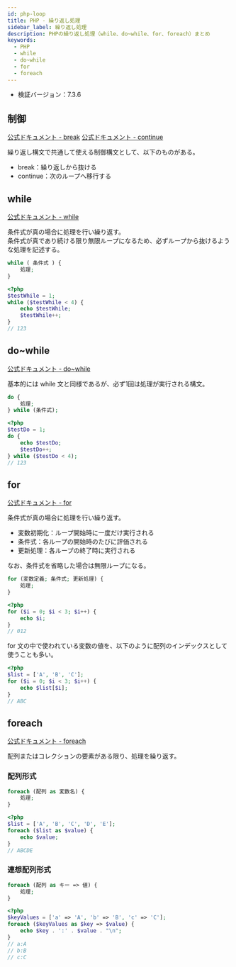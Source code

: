 ```yaml
---
id: php-loop
title: PHP - 繰り返し処理
sidebar_label: 繰り返し処理
description: PHPの繰り返し処理（while、do~while、for、foreach）まとめ
keywords:
  - PHP
  - while
  - do~while
  - for
  - foreach
---
```


- 検証バージョン：7.3.6

## 制御
[公式ドキュメント - break](https://www.php.net/manual/ja/control-structures.break.php)
[公式ドキュメント - continue](https://www.php.net/manual/ja/control-structures.continue.php)

繰り返し構文で共通して使える制御構文として、以下のものがある。
- break：繰り返しから抜ける
- continue：次のループへ移行する

## while
[公式ドキュメント - while](https://www.php.net/manual/ja/control-structures.while.php)

条件式が真の場合に処理を行い繰り返す。  
条件式が真であり続ける限り無限ループになるため、必ずループから抜けるような処理を記述する。

```php
while ( 条件式 ) {
    処理;
}
```
```php
<?php
$testWhile = 1;
while ($testWhile < 4) {
    echo $testWhile;
    $testWhile++;
}
// 123
```

## do~while
[公式ドキュメント - do~while](https://www.php.net/manual/ja/control-structures.do.while.php)

基本的には while 文と同様であるが、必ず1回は処理が実行される構文。

```php
do {
    処理;
} while (条件式);
```
```php
<?php
$testDo = 1;
do {
    echo $testDo;
    $testDo++;
} while ($testDo < 4);
// 123
```

## for
[公式ドキュメント - for](https://www.php.net/manual/ja/control-structures.for.php)

条件式が真の場合に処理を行い繰り返す。
- 変数初期化：ループ開始時に一度だけ実行される
- 条件式：各ループの開始時のたびに評価される
- 更新処理：各ループの終了時に実行される

なお、条件式を省略した場合は無限ループになる。

```php
for (変数定義; 条件式; 更新処理) {
    処理;
}
```
```php
<?php
for ($i = 0; $i < 3; $i++) {
    echo $i;
}
// 012
```

for 文の中で使われている変数の値を、以下のように配列のインデックスとして使うことも多い。

```php
<?php
$list = ['A', 'B', 'C'];
for ($i = 0; $i < 3; $i++) {
    echo $list[$i];
}
// ABC
```

## foreach
[公式ドキュメント - foreach](https://www.php.net/manual/ja/control-structures.foreach.php)

配列またはコレクションの要素がある限り、処理を繰り返す。

### 配列形式
```php
foreach (配列 as 変数名) {
    処理;
}
```
```php
<?php
$list = ['A', 'B', 'C', 'D', 'E'];
foreach ($list as $value) {
    echo $value;
}
// ABCDE
```

### 連想配列形式
```php
foreach (配列 as キー => 値) {
    処理;
}
```
```php
<?php
$keyValues = ['a' => 'A', 'b' => 'B', 'c' => 'C'];
foreach ($keyValues as $key => $value) {
    echo $key . ':' . $value . "\n";
}
// a:A
// b:B
// c:C
```

